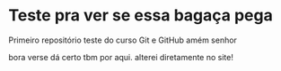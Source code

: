 # Teste pra ver se essa bagaça pega
 Primeiro repositório teste do curso Git e GitHub amém senhor

 bora verse dá certo tbm por aqui. alterei diretamente no site!
